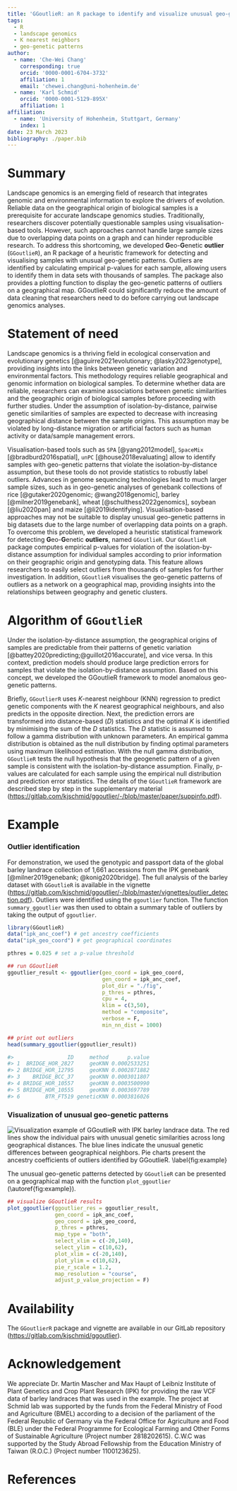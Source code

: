 ```yaml
---
title: 'GGoutlieR: an R package to identify and visualize unusual geo-genetic patterns of biological samples'
tags:
  - R
  - landscape genomics
  - K nearest neighbors
  - geo-genetic patterns
author:
  - name: 'Che-Wei Chang'
    corresponding: true
    orcid: '0000-0001-6704-3732'
    affiliation: 1
    email: 'chewei.chang@uni-hohenheim.de'
  - name: 'Karl Schmid'
    orcid: '0000-0001-5129-895X'
    affiliation: 1
affiliation:
  - name: 'University of Hohenheim, Stuttgart, Germany'
    index: 1
date: 23 March 2023
bibliography: ./paper.bib
---
```


# Summary

Landscape genomics is an emerging field of research that integrates genomic and environmental information to explore the drivers of evolution.
Reliable data on the geographical origin of biological samples is a prerequisite for accurate landscape genomics studies.
Traditionally, researchers discover potentially questionable samples using visualisation-based tools.
However, such approaches cannot handle large sample sizes due to overlapping data points on a graph and can hinder reproducible research.
To address this shortcoming, we developed **G**eo-**G**enetic **outlier** (`GGoutlieR`), an R package of a heuristic framework for detecting and visualising samples with unusual geo-genetic patterns.
Outliers are identified by calculating empirical p-values for each sample, allowing users to  identify them in data sets with thousands of samples.
The package also provides a plotting function to display the geo-genetic patterns of outliers on a geographical map.
GGoutlieR could significantly reduce the amount of data cleaning that researchers need to do before carrying out landscape genomics analyses.

# Statement of need

Landscape genomics is a thriving field in ecological conservation and evolutionary genetics [@aguirre2021evolutionary; @lasky2023genotype], providing insights into the links between genetic variation and environmental factors.
This methodology requires reliable geographical and genomic information on biological samples.
To determine whether data are reliable, researchers can examine associations between genetic similarities and the geographic origin of biological samples before proceeding with further studies.
Under the assumption of isolation-by-distance, pairwise genetic similarities of samples are expected to decrease with increasing geographical distance between the sample origins.
This assumption may be violated by long-distance migration or artificial factors such as human activity or data/sample management errors.

Visualisation-based tools such as `SPA` [@yang2012model], `SpaceMix` [@bradburd2016spatial], `unPC` [@house2018evaluating] allow to identify samples with geo-genetic patterns that violate the isolation-by-distance assumption, but these tools do not provide statistics to robustly label outliers.
Advances in genome sequencing technologies lead to much larger sample sizes, such as in geo-genetic analyses of genebank collections of rice [@gutaker2020genomic; @wang2018genomic], barley [@milner2019genebank], wheat [@schulthess2022genomics], soybean [@liu2020pan] and maize [@li2019identifying].
Visualisation-based approaches may not be suitable to display unusual geo-genetic patterns in big datasets due to the large number of overlapping data points on a graph.
To overcome this problem, we developed a heuristic statistical framework for detecting **G**eo-**G**enetic **outliers**, named `GGoutlieR`.
Our `GGoutlieR` package computes empirical p-values for violation of the isolation-by-distance assumption for individual samples according to prior information on their geographic origin and genotyping data.
This feature allows researchers to easily select outliers from thousands of samples for further investigation.
In addition, `GGoutlieR` visualises the geo-genetic patterns of outliers as a network on a geographical map, providing insights into the relationships between geography and genetic clusters.

# Algorithm of `GGoutlieR`

Under the isolation-by-distance assumption, the geographical origins of samples are predictable from their patterns of genetic variation [@battey2020predicting;@guillot2016accurate], and vice versa.
In this context, prediction models should produce large prediction errors for samples that violate the isolation-by-distance assumption.
Based on this concept, we developed the GGoutlieR framework to model anomalous geo-genetic patterns.

Briefly, `GGoutlierR` uses *K*-nearest neighbour (KNN) regression to predict genetic components with the *K* nearest geographical neighbours, and also predicts in the opposite direction.
Next, the prediction errors are transformed into distance-based (*D*) statistics and the optimal *K* is identified by minimising the sum of the *D* statistics.
The *D* statistic is assumed to follow a gamma distribution with unknown parameters.
An empirical gamma distribution is obtained as the null distribution by finding optimal parameters using maximum likelihood estimation.
With the null gamma distribution, `GGoutlieR` tests the null hypothesis that the geogenetic pattern of a given sample is consistent with the isolation-by-distance assumption.
Finally, p-values are calculated for each sample using the empirical null distribution and prediction error statistics.
The details of the `GGoutlieR` framework are described step by step in the supplementary material (https://gitlab.com/kjschmid/ggoutlier/-/blob/master/paper/suppinfo.pdf).


# Example

### Outlier identification

For demonstration, we used the genotypic and passport data of the global barley landrace collection of 1,661 accessions from the IPK genebank [@milner2019genebank; @konig2020bridge].
The full analysis of the barley dataset with `GGoutlieR` is available in the vignette (https://gitlab.com/kjschmid/ggoutlier/-/blob/master/vignettes/outlier_detection.pdf).
Outliers were identified using the `ggoutlier` function.
The function `summary_ggoutlier` was then used to obtain a summary table of outliers by taking the output of `ggoutlier`.

```R
library(GGoutlieR)
data("ipk_anc_coef") # get ancestry coefficients
data("ipk_geo_coord") # get geographical coordinates

pthres = 0.025 # set a p-value threshold

## run GGoutlieR
ggoutlier_result <- ggoutlier(geo_coord = ipk_geo_coord,
                              gen_coord = ipk_anc_coef,
                              plot_dir = "./fig", 
                              p_thres = pthres, 
                              cpu = 4, 
                              klim = c(3,50), 
                              method = "composite",
                              verbose = F,
                              min_nn_dist = 1000)

## print out outliers
head(summary_ggoutlier(ggoutlier_result))

#>                 ID     method      p.value
#> 1  BRIDGE_HOR_2827     geoKNN 0.0002533251
#> 2 BRIDGE_HOR_12795     geoKNN 0.0002871882
#> 3    BRIDGE_BCC_37     geoKNN 0.0003011807
#> 4 BRIDGE_HOR_10557     geoKNN 0.0003500990
#> 5 BRIDGE_HOR_10555     geoKNN 0.0003697789
#> 6        BTR_FT519 geneticKNN 0.0003816026
```

### Visualization of unusual geo-genetic patterns
![Visualization example of GGoutlieR with IPK barley landrace data. The red lines show the individual pairs with unusual genetic similarities across long geographical distances. The blue lines indicate the unusual genetic differences between geographical neighbors. Pie charts present the ancestry coefficients of outliers identified by GGoutlieR. \label{fig:example}](../fig/IPK_ggoutlier_for_paper.jpg)

The unusual geo-genetic patterns detected by `GGoutlieR` can be presented on a geographical map with the function `plot_ggoutlier` (\autoref{fig:example}).
```R
## visualize GGoutlieR results
plot_ggoutlier(ggoutlier_res = ggoutlier_result,
               gen_coord = ipk_anc_coef,
               geo_coord = ipk_geo_coord,
               p_thres = pthres,
               map_type = "both",
               select_xlim = c(-20,140), 
               select_ylim = c(10,62),
               plot_xlim = c(-20,140),
               plot_ylim = c(10,62),
               pie_r_scale = 1.2,
               map_resolution = "course",
               adjust_p_value_projection = F)
```

# Availability

The `GGoutlierR` package and vignette are available in our GitLab repository (https://gitlab.com/kjschmid/ggoutlier).


# Acknowledgement

We appreciate Dr. Martin Mascher and Max Haupt of Leibniz Institute of Plant Genetics and Crop Plant Research (IPK) for providing the raw VCF data of barley landraces that was used in the example.
The project at Schmid lab was supported by the funds from the Federal Ministry of Food and Agriculture (BMEL) according to a decision of the parliament of the Federal Republic of Germany via the Federal Office for Agriculture and Food (BLE) under the Federal Programme for Ecological Farming and Other Forms of Sustainable Agriculture (Project number 2818202615). 
C.W.C was supported by the Study Abroad Fellowship from the Education Ministry of Taiwan (R.O.C.) (Project number 1100123625).


# References
